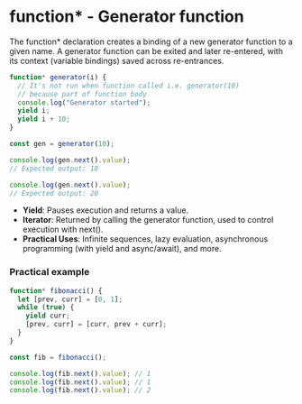# function\* - Generator function

The function\* declaration creates a binding of a new generator function to a given name. A generator function can be exited and later re-entered, with its context (variable bindings) saved across re-entrances.

```javascript
function* generator(i) {
  // It's not run when function called i.e. generator(10)
  // because part of function body
  console.log("Generator started");
  yield i;
  yield i + 10;
}

const gen = generator(10);

console.log(gen.next().value);
// Expected output: 10

console.log(gen.next().value);
// Expected output: 20
```

- **Yield**: Pauses execution and returns a value.
- **Iterator**: Returned by calling the generator function, used to control execution with next().
- **Practical Uses**: Infinite sequences, lazy evaluation, asynchronous programming (with yield and async/await), and more.

### Practical example

```javascript
function* fibonacci() {
  let [prev, curr] = [0, 1];
  while (true) {
    yield curr;
    [prev, curr] = [curr, prev + curr];
  }
}

const fib = fibonacci();

console.log(fib.next().value); // 1
console.log(fib.next().value); // 1
console.log(fib.next().value); // 2
```
